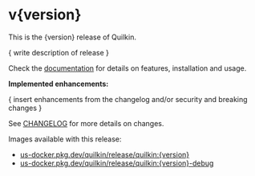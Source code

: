 # v{version}

This is the {version} release of Quilkin.

{ write description of release }

Check the [documentation](https://github.com/googleforgames/quilkin#usage) for details on features, installation and
usage.

**Implemented enhancements:**

{ insert enhancements from the changelog and/or security and breaking changes }

See [CHANGELOG](https://github.com/googleforgames/quilkin/blob/release-{version}/CHANGELOG.md) for more details on changes.

Images available with this release:

- [us-docker.pkg.dev/quilkin/release/quilkin:{version}](https://us-docker.pkg.dev/quilkin/release/quilkin:{version})
- [us-docker.pkg.dev/quilkin/release/quilkin:{version}-debug](https://us-docker.pkg.dev/quilkin/release/quilkin:{version}-debug)
